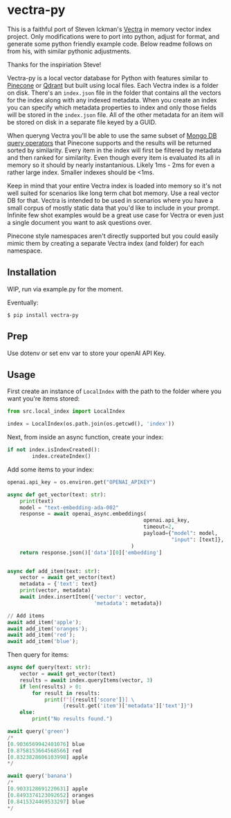 # vectra-py
This is a faithful port of Steven Ickman's [Vectra](https://github.com/Stevenic/vectra) in memory vector index project. Only modifications were to port into python, adjust for format, and generate some python friendly example code. Below readme follows on from his, with similar pythonic adjustments.

Thanks for the inspiriation Steve!


Vectra-py is a local vector database for Python with features similar to [Pinecone](https://www.pinecone.io/) or [Qdrant](https://qdrant.tech/) but built using local files. Each Vectra index is a folder on disk. There's an `index.json` file in the folder that contains all the vectors for the index along with any indexed metadata.  When you create an index you can specify which metadata properties to index and only those fields will be stored in the `index.json` file. All of the other metadata for an item will be stored on disk in a separate file keyed by a GUID.

When queryng Vectra you'll be able to use the same subset of [Mongo DB query operators](https://www.mongodb.com/docs/manual/reference/operator/query/) that Pinecone supports and the results will be returned sorted by similarity. Every item in the index will first be filtered by metadata and then ranked for similarity. Even though every item is evaluated its all in memory so it should by nearly instantanious. Likely 1ms - 2ms for even a rather large index. Smaller indexes should be <1ms.

Keep in mind that your entire Vectra index is loaded into memory so it's not well suited for scenarios like long term chat bot memory. Use a real vector DB for that. Vectra is intended to be used in scenarios where you have a small corpus of mostly static data that you'd like to include in your prompt. Infinite few shot examples would be a great use case for Vectra or even just a single document you want to ask questions over.

Pinecone style namespaces aren't directly supported but you could easily mimic them by creating a separate Vectra index (and folder) for each namespace.

## Installation
WIP, run via example.py for the moment.

Eventually:
```
$ pip install vectra-py
```

## Prep

Use dotenv or set env var to store your openAI API Key.

## Usage

First create an instance of `LocalIndex` with the path to the folder where you want you're items stored:

```python
from src.local_index import LocalIndex

index = LocalIndex(os.path.join(os.getcwd(), 'index'))
```

Next, from inside an async function, create your index:

```python
if not index.isIndexCreated():
        index.createIndex()
```

Add some items to your index:

```python
openai.api_key = os.environ.get("OPENAI_APIKEY")

async def get_vector(text: str):
    print(text)
    model = "text-embedding-ada-002"
    response = await openai_async.embeddings(
                                            openai.api_key,
                                            timeout=2,
                                            payload={"model": model,
                                                     "input": [text]},
                                        )
    return response.json()['data'][0]['embedding']


async def add_item(text: str):
    vector = await get_vector(text)
    metadata = {'text': text}
    print(vector, metadata)
    await index.insertItem({'vector': vector,
                            'metadata': metadata})

// Add items
await add_item('apple');
await add_item('oranges');
await add_item('red');
await add_item('blue');
```

Then query for items:

```python
async def query(text: str):
    vector = await get_vector(text)
    results = await index.queryItems(vector, 3)
    if len(results) > 0:
        for result in results:
            print(f"[{result['score']}] \
                  {result.get('item')['metadata']['text']}")
    else:
        print("No results found.")

await query('green')
/*
[0.9036569942401076] blue
[0.8758153664568566] red
[0.8323828606103998] apple
*/

await query('banana')
/*
[0.9033128691220631] apple
[0.8493374123092652] oranges
[0.8415324469533297] blue
*/
```
